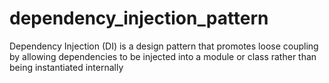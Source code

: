 # dependency_injection_pattern
Dependency Injection (DI) is a design pattern that promotes loose coupling by allowing dependencies to be injected into a module or class rather than being instantiated internally
